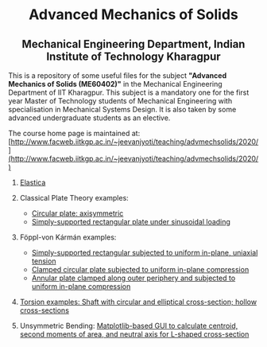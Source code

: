 <h1 align="center"> Advanced Mechanics of Solids</h1>
<h2 align="center">Mechanical Engineering Department, Indian Institute of Technology Kharagpur</h2>



This is a repository of some useful files for the subject **"Advanced Mechanics of Solids (ME60402)"** in the Mechanical Engineering Department of IIT Kharagpur. This subject is a mandatory one for the first year Master of Technology students of Mechanical Engineering with specialisation in Mechanical Systems Design. It is also taken by some advanced undergraduate students as an elective. 

The course home page is maintained at: [http://www.facweb.iitkgp.ac.in/~jeevanjyoti/teaching/advmechsolids/2020/](http://www.facweb.iitkgp.ac.in/~jeevanjyoti/teaching/advmechsolids/2020/)


1. [Elastica](https://nbviewer.jupyter.org/github/jeevanjyoti4/advmechsolids/blob/master/Elastica.ipynb)

2. Classical Plate Theory examples: 
   	* [Circular plate: axisymmetric](https://nbviewer.jupyter.org/github/jeevanjyoti4/advmechsolids/blob/master/circular_plate_cpt.ipynb)
	* [Simply-supported rectangular plate under sinusoidal loading](https://nbviewer.jupyter.org/github/jeevanjyoti4/advmechsolids/blob/master/rect_plate_cpt.ipynb)

3. F&ouml;ppl-von K&aacute;rm&aacute;n examples:
	* [Simply-supported rectangular subjected to uniform in-plane, uniaxial tension](https://nbviewer.jupyter.org/github/jeevanjyoti4/advmechsolids/blob/master/rect_plate_vonK.ipynb)
	* [Clamped circular plate subjected to uniform in-plane compression](https://nbviewer.jupyter.org/github/jeevanjyoti4/advmechsolids/blob/master/circular_plate_Foppl-vonK.ipynb)
	* [Annular plate clamped along outer periphery and subjected to uniform in-plane compression](https://nbviewer.jupyter.org/github/jeevanjyoti4/advmechsolids/blob/master/annular_plate_Foppl-vonK.ipynb)
4. [Torsion examples: Shaft with circular and elliptical cross-section; hollow cross-sections](https://nbviewer.jupyter.org/github/jeevanjyoti4/advmechsolids/blob/master/torsion.ipynb)
5. Unsymmetric Bending: [Matplotlib-based GUI to calculate centroid, second moments of area, and neutral axis for L-shaped cross-section](https://nbviewer.jupyter.org/github/jeevanjyoti4/advmechsolids/blob/master/unsymm_bending_gui.ipynb)
